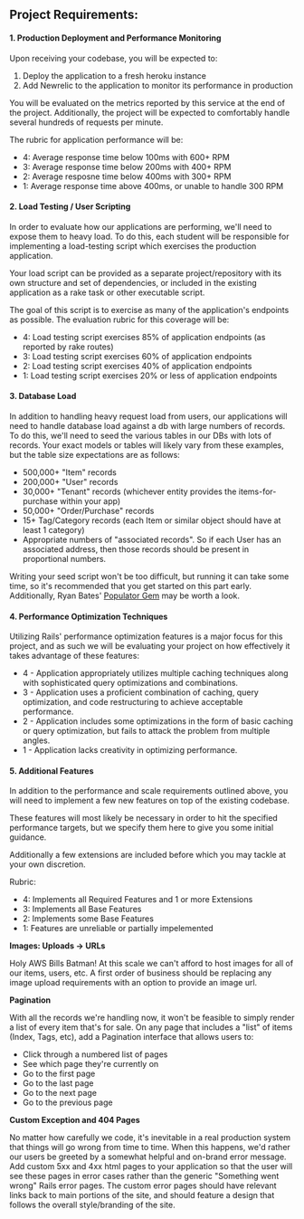 
## Project Requirements:

#### 1. Production Deployment and Performance Monitoring

Upon receiving your codebase, you will be expected to:

1. Deploy the application to a fresh heroku instance
2. Add Newrelic to the application to monitor its performance in
   production

You will be evaluated on the metrics reported by this service at the end of the project.
Additionally, the project will be expected to comfortably handle several hundreds of requests
per minute.

The rubric for application performance will be:

* 4: Average response time below 100ms with 600+ RPM
* 3: Average response time below 200ms with 400+ RPM
* 2: Average resposne time below 400ms with 300+ RPM
* 1: Average response time above 400ms, or unable to handle 300 RPM

#### 2. Load Testing / User Scripting

In order to evaluate how our applications are performing, we'll need to expose them
to heavy load. To do this, each student will be responsible for implementing a load-testing
script which exercises the production application.

Your load script can be provided as a separate project/repository with its own structure and set of dependencies,
or included in the existing application as a rake task or other
executable script.

The goal of this script is to exercise as many of the application's
endpoints as possible. The evaluation rubric for this coverage will be:

* 4: Load testing script exercises 85% of application endpoints (as reported by rake routes)
* 3: Load testing script exercises 60% of application endpoints
* 2: Load testing script exercises 40% of application endpoints
* 1: Load testing script exercises 20% or less of application endpoints

#### 3. Database Load

In addition to handling heavy request load from users, our applications will need to handle
database load against a db with large numbers of records. To do this, we'll need to seed
the various tables in our DBs with lots of records. Your exact models or tables will
likely vary from these examples, but the table size expectations are as follows:

* 500,000+ "Item" records
* 200,000+ "User" records
* 30,000+ "Tenant" records (whichever entity provides the items-for-purchase within your app)
* 50,000+ "Order/Purchase" records
* 15+ Tag/Category records (each Item or similar object should have at least 1 category)
* Appropriate numbers of "associated records". So if each User has an associated address,
  then those records should be present in proportional numbers.

Writing your seed script won't be too difficult, but running it can take some time, so it's recommended
that you get started on this part early. Additionally, Ryan Bates' [Populator Gem](https://github.com/ryanb/populator)
may be worth a look.

#### 4. Performance Optimization Techniques

Utilizing Rails' performance optimization features is a major focus
for this project, and as such we will be evaluating your project on
how effectively it takes advantage of these features:


* 4 - Application appropriately utilizes multiple caching techniques
  along with sophisticated query optimizations and combinations.
* 3 - Application uses a proficient combination of caching, query
  optimization, and code restructuring to achieve acceptable
  performance.
* 2 - Application includes some optimizations in the form of basic
  caching or query optimization, but fails to attack the problem from
  multiple angles.
* 1 - Application lacks creativity in optimizing performance.

#### 5. Additional Features

In addition to the performance and scale requirements outlined above,
you will need to implement a few new features on top of the existing codebase.

These features will most likely be necessary in order to hit the
specified performance targets, but we specify them here to give you some
initial guidance.

Additionally a few extensions are included before which you may tackle
at your own discretion.

Rubric:

* 4: Implements all Required Features and 1 or more Extensions
* 3: Implements all Base Features
* 2: Implements some Base Features
* 1: Features are unreliable or partially impelemented

__Images: Uploads -> URLs__

Holy AWS Bills Batman! At this scale we can't afford to host images for all of our items, users, etc.
A first order of business should be replacing any image upload requirements with an option to provide
an image url.

__Pagination__

With all the records we're handling now, it won't be feasible to simply render a list of every
item that's for sale. On any page that includes a "list" of items (Index, Tags, etc), add a Pagination interface
that allows users to:

* Click through a numbered list of pages
* See which page they're currently on
* Go to the first page
* Go to the last page
* Go to the next page
* Go to the previous page

__Custom Exception and 404 Pages__

No matter how carefully we code, it's inevitable in a real production system that things will go wrong
from time to time. When this happens, we'd rather our users be greeted by a somewhat helpful and on-brand
error message. Add custom 5xx and 4xx html pages to your application so that the user will see these
pages in error cases rather than the generic "Something went wrong" Rails error pages. The custom error
pages should have relevant links back to main portions of the site, and should feature a design that follows
the overall style/branding of the site.
